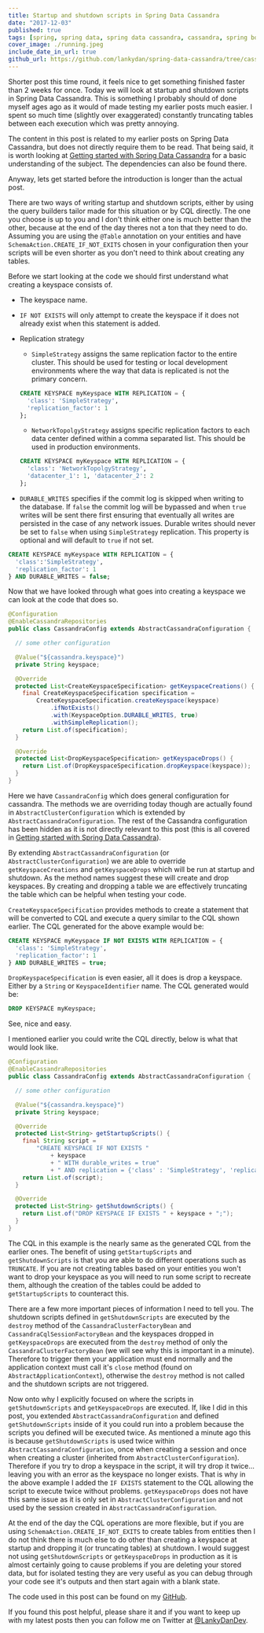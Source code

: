 ```yaml
---
title: Startup and shutdown scripts in Spring Data Cassandra
date: "2017-12-03"
published: true
tags: [spring, spring data, spring data cassandra, cassandra, spring boot, java]
cover_image: ./running.jpeg
include_date_in_url: true
github_url: https://github.com/lankydan/spring-data-cassandra/tree/cassandra_startup_shutdown_scripts
---
```


Shorter post this time round, it feels nice to get something finished faster than 2 weeks for once. Today we will look at startup and shutdown scripts in Spring Data Cassandra. This is something I probably should of done myself ages ago as it would of made testing my earlier posts much easier. I spent so much time (slightly over exaggerated) constantly truncating tables between each execution which was pretty annoying.

The content in this post is related to my earlier posts on Spring Data Cassandra, but does not directly require them to be read. That being said, it is worth looking at [Getting started with Spring Data Cassandra](https://lankydanblog.com/2017/10/12/getting-started-with-spring-data-cassandra/) for a basic understanding of the subject. The dependencies can also be found there.

Anyway, lets get started before the introduction is longer than the actual post.

There are two ways of writing startup and shutdown scripts, either by using the query builders tailor made for this situation or by CQL directly. The one you choose is up to you and I don't think either one is much better than the other, because at the end of the day theres not a ton that they need to do. Assuming you are using the `@Table` annotation on your entities and have `SchemaAction.CREATE_IF_NOT_EXITS` chosen in your configuration then your scripts will be even shorter as you don't need to think about creating any tables.

Before we start looking at the code we should first understand what creating a keyspace consists of.

- The keyspace name.
- `IF NOT EXISTS` will only attempt to create the keyspace if it does not already exist when this statement is added.
- Replication strategy
  - `SimpleStrategy` assigns the same replication factor to the entire cluster. This should be used for testing or local development environments where the way that data is replicated is not the primary concern.

  ```sql
  CREATE KEYSPACE myKeyspace WITH REPLICATION = {
    'class': 'SimpleStrategy',
    'replication_factor': 1
  };
  ```

  - `NetworkTopolgyStrategy` assigns specific replication factors to each data center defined within a comma separated list. This should be used in production environments.

  ```sql
  CREATE KEYSPACE myKeyspace WITH REPLICATION = {
    'class': 'NetworkTopolgyStrategy',
    'datacenter_1': 1, 'datacenter_2': 2
  };
  ```

- `DURABLE_WRITES` specifies if the commit log is skipped when writing to the database. If `false` the commit log will be bypassed and when `true` writes will be sent there first ensuring that eventually all writes are persisted in the case of any network issues. Durable writes should never be set to `false` when using `SimpleStrategy` replication. This property is optional and will default to `true` if not set.

```sql
CREATE KEYSPACE myKeyspace WITH REPLICATION = {
  'class':'SimpleStrategy',
  'replication_factor': 1
} AND DURABLE_WRITES = false;
```

Now that we have looked through what goes into creating a keyspace we can look at the code that does so.

```java
@Configuration
@EnableCassandraRepositories
public class CassandraConfig extends AbstractCassandraConfiguration {

  // some other configuration

  @Value("${cassandra.keyspace}")
  private String keyspace;

  @Override
  protected List<CreateKeyspaceSpecification> getKeyspaceCreations() {
    final CreateKeyspaceSpecification specification =
        CreateKeyspaceSpecification.createKeyspace(keyspace)
            .ifNotExists()
            .with(KeyspaceOption.DURABLE_WRITES, true)
            .withSimpleReplication();
    return List.of(specification);
  }

  @Override
  protected List<DropKeyspaceSpecification> getKeyspaceDrops() {
    return List.of(DropKeyspaceSpecification.dropKeyspace(keyspace));
  }
}
```

Here we have `CassandraConfig` which does general configuration for cassandra. The methods we are overriding today though are actually found in `AbstractClusterConfiguration` which is extended by `AbstractCassandraConfiguration`. The rest of the Cassandra configuration has been hidden as it is not directly relevant to this post (this is all covered in [Getting started with Spring Data Cassandra](https://lankydanblog.com/2017/10/12/getting-started-with-spring-data-cassandra/)).

By extending `AbstractCassandraConfiguration` (or `AbstractClusterConfiguration`) we are able to override `getKeyspaceCreations` and `getKeyspaceDrops` which will be run at startup and shutdown. As the method names suggest these will create and drop keyspaces. By creating and dropping a table we are effectively truncating the table which can be helpful when testing your code.

`CreateKeyspaceSpecification` provides methods to create a statement that will be converted to CQL and execute a query similar to the CQL shown earlier. The CQL generated for the above example would be:

```sql
CREATE KEYSPACE myKeyspace IF NOT EXISTS WITH REPLICATION = {
  'class': 'SimpleStrategy',
  'replication_factor': 1
} AND DURABLE_WRITES = true;
```

`DropKeyspaceSpecification` is even easier, all it does is drop a keyspace. Either by a `String` or `KeyspaceIdentifier` name. The CQL generated would be:

```sql
DROP KEYSPACE myKeyspace;
```

See, nice and easy.

I mentioned earlier you could write the CQL directly, below is what that would look like.

```java
@Configuration
@EnableCassandraRepositories
public class CassandraConfig extends AbstractCassandraConfiguration {

  // some other configuration

  @Value("${cassandra.keyspace}")
  private String keyspace;

  @Override
  protected List<String> getStartupScripts() {
    final String script =
        "CREATE KEYSPACE IF NOT EXISTS "
            + keyspace
            + " WITH durable_writes = true"
            + " AND replication = {'class' : 'SimpleStrategy', 'replication_factor' : 1};";
    return List.of(script);
  }

  @Override
  protected List<String> getShutdownScripts() {
    return List.of("DROP KEYSPACE IF EXISTS " + keyspace + ";");
  }
}
```

The CQL in this example is the nearly same as the generated CQL from the earlier ones. The benefit of using `getStartupScripts` and `getShutdownScripts` is that you are able to do different operations such as `TRUNCATE`. If you are not creating tables based on your entities you won't want to drop your keyspace as you will need to run some script to recreate them, although the creation of the tables could be added to `getStartupScripts` to counteract this.

There are a few more important pieces of information I need to tell you. The shutdown scripts defined in `getShutdownScripts` are executed by the `destroy` method of the `CassandraClusterFactoryBean` and `CassandraCqlSessionFactoryBean` and the keyspaces dropped in `getKeyspaceDrops` are executed from the `destroy` method of only the `CassandraClusterFactoryBean` (we will see why this is important in a minute). Therefore to trigger them your application must end normally and the application context must call it's `close` method (found on `AbstractApplicationContext`), otherwise the `destroy` method is not called and the shutdown scripts are not triggered.

Now onto why I explicitly focused on where the scripts in `getShutdownScripts` and `getKeyspaceDrops` are executed. If, like I did in this post, you extended `AbstractCassandraConfiguration` and defined `getShutdownScripts` inside of it you could run into a problem because the scripts you defined will be executed twice. As mentioned a minute ago this is because `getShutdownScripts` is used twice within `AbstractCassandraConfiguration`, once when creating a session and once when creating a cluster (inherited from `AbstractClusterConfiguration`). Therefore if you try to drop a keyspace in the script, it will try drop it twice... leaving you with an error as the keyspace no longer exists. That is why in the above example I added the `IF EXISTS` statement to the CQL allowing the script to execute twice without problems. `getKeyspaceDrops` does not have this same issue as it is only set in `AbstractClusterConfiguration` and not used by the session created in `AbstractCassandraConfiguration`.

At the end of the day the CQL operations are more flexible, but if you are using `SchemaAction.CREATE_IF_NOT_EXITS` to create tables from entities then I do not think there is much else to do other than creating a keyspace at startup and dropping it (or truncating tables) at shutdown. I would suggest not using `getShutdownScripts` or `getKeyspaceDrops` in production as it is almost certainly going to cause problems if you are deleting your stored data, but for isolated testing they are very useful as you can debug through your code see it's outputs and then start again with a blank state.

The code used in this post can be found on my [GitHub](https://github.com/lankydan/spring-data-cassandra/tree/cassandra_startup_shutdown_scripts).

If you found this post helpful, please share it and if you want to keep up with my latest posts then you can follow me on Twitter at [@LankyDanDev](https://twitter.com/LankyDanDev).